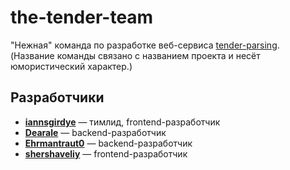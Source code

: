# the-tender-team
"Нежная" команда по разработке веб-сервиса [tender-parsing](https://github.com/the-tender-team/tender-parsing). <br> 
(Название команды связано с названием проекта и несёт юмористический характер.)

## Разработчики
- **[iannsgirdye](https://github.com/iannsgirdye)** — тимлид, frontend-разработчик
- **[Dearale](https://github.com/Dearale)** — backend-разработчик
- **[Ehrmantraut0](https://github.com/Ehrmantraut0)** — backend-разработчик
- **[shershaveliy](https://github.com/shershaveliy)** — frontend-разработчик



<!--

**Here are some ideas to get you started:**

🙋‍♀️ A short introduction - what is your organization all about?
🌈 Contribution guidelines - how can the community get involved?
👩‍💻 Useful resources - where can the community find your docs? Is there anything else the community should know?
🍿 Fun facts - what does your team eat for breakfast?
🧙 Remember, you can do mighty things with the power of [Markdown](https://docs.github.com/github/writing-on-github/getting-started-with-writing-and-formatting-on-github/basic-writing-and-formatting-syntax)
-->
